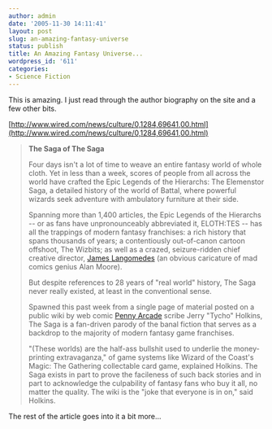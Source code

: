 ```yaml
---
author: admin
date: '2005-11-30 14:11:41'
layout: post
slug: an-amazing-fantasy-universe
status: publish
title: An Amazing Fantasy Universe...
wordpress_id: '611'
categories:
- Science Fiction
---
```


This is amazing. I just read through the author biography on the site
and a few other bits.

[http://www.wired.com/news/culture/0,1284,69641,00.html](http://www.wired.com/news/culture/0,1284,69641,00.html)

> **The Saga of The Saga**
>
> Four days isn't a lot of time to weave an entire fantasy world of
> whole cloth. Yet in less than a week, scores of people from all across
> the world have crafted the Epic Legends of the Hierarchs: The
> Elemenstor Saga, a detailed history of the world of Battal, where
> powerful wizards seek adventure with ambulatory furniture at their
> side.
>
> Spanning more than 1,400 articles, the Epic Legends of the Hierarchs
> -- or as fans have unpronounceably abbreviated it, ELOTH:TES -- has
> all the trappings of modern fantasy franchises: a rich history that
> spans thousands of years; a contentiously out-of-canon cartoon
> offshoot, The Wizbits; as well as a crazed, seizure-ridden chief
> creative director, [James
> Langomedes](http://elothtes.pbwiki.com/James%20Langomedes) (an obvious
> caricature of mad comics genius Alan Moore).
>
> But despite references to 28 years of "real world" history, The Saga
> never really existed, at least in the conventional sense.
>
> Spawned this past week from a single page of material posted on a
> public wiki by web comic [Penny Arcade](http://penny-arcade.com/)
> scribe Jerry "Tycho" Holkins, The Saga is a fan-driven parody of the
> banal fiction that serves as a backdrop to the majority of modern
> fantasy game franchises.
>
> "(These worlds) are the half-ass bullshit used to underlie the
> money-printing extravaganza," of game systems like Wizard of the
> Coast's Magic: The Gathering collectable card game, explained Holkins.
> The Saga exists in part to prove the facileness of such back stories
> and in part to acknowledge the culpability of fantasy fans who buy it
> all, no matter the quality. The wiki is the "joke that everyone is in
> on," said Holkins.

The rest of the article goes into it a bit more...
